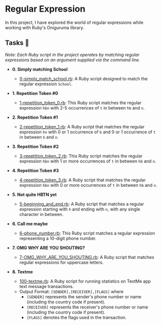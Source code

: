 # Regular Expression

In this project, I have explored the world of regular expressions while working with Ruby's Oniguruma library.

## Tasks :page_with_curl:

_Note: Each Ruby script in the project operates by matching regular expressions based on an argument supplied via the command line._

* **0. Simply matching School**
  * [0-simply_match_school.rb](./0-simply_match_school.rb): A Ruby script designed to match the regular expression `School`.

* **1. Repetition Token #0**
  * [1-repetition_token_0.rb](./1-repetition_token_0.rb): This Ruby script matches the regular expression `hbn` with 2-5 occurrences of `t` in between `hb` and `n`.

* **2. Repetition Token #1**
  * [2-repetition_token_1.rb](./2-repetition_token_1.rb): A Ruby script that matches the regular expression `hn` with 0 or 1 occurrence of `b` and 0 or 1 occurrence of `t` in between `h` and `n`.

* **3. Repetition Token #2**
  * [3-repetition_token_2.rb](./3-repetition_token_2.rb): This Ruby script matches the regular expression `hbn` with 1 or more occurrences of `t` in between `hb` and `n`.

* **4. Repetition Token #3**
  * [4-repetition_token_3.rb](./4-repetition_token_3.rb): A Ruby script that matches the regular expression `hbn` with 0 or more occurrences of `t` in between `hb` and `n`.

* **5. Not quite HBTN yet**
  * [5-beginning_and_end.rb](./5-beginning_and_end.rb): A Ruby script that matches a regular expression starting with `h` and ending with `n`, with any single character in between.

* **6. Call me maybe**
  * [6-phone_number.rb](./6-phone_number.rb): This Ruby script matches a regular expression representing a 10-digit phone number.

* **7. OMG WHY ARE YOU SHOUTING?**
  * [7-OMG_WHY_ARE_YOU_SHOUTING.rb](./7-OMG_WHY_ARE_YOU_SHOUTING.rb): A Ruby script that matches regular expressions for uppercase letters.

* **8. Textme**
  * [100-textme.rb](./100-textme.rb): A Ruby script for running statistics on TextMe app text message transactions.
  * Output Format: `[SENDER],[RECEIVER],[FLAGS]` where
    * `[SENDER]` represents the sender's phone number or name (including the country code if present).
    * `[RECEIVER]` represents the receiver's phone number or name (including the country code if present).
    * `[FLAGS]` denotes the flags used in the transaction.
